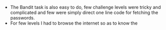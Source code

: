 - The Bandit task is also easy to do, few challenge levels were tricky and complicated and few were simply direct one line code for fetching the passwords.
- For few levels I had to browse the internet so as to know the 
